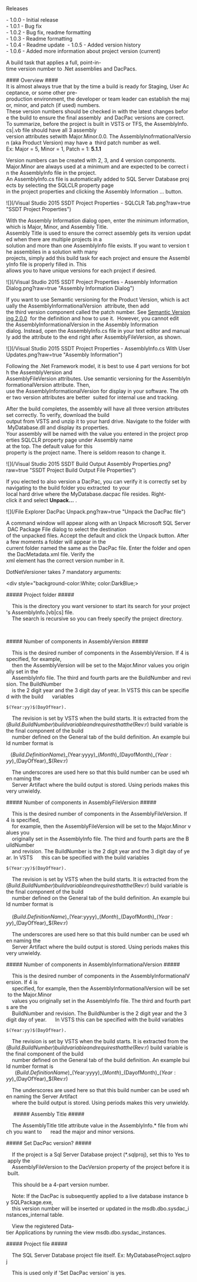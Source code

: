 Releases
 
- 1.0.0 - Initial release  
- 1.0.1 - Bug fix  
- 1.0.2 - Bug fix, readme formatting  
- 1.0.3 - Readme formatting  
- 1.0.4 - Readme update  
- 1.0.5 - Added version history  
- 1.0.6 - Added more information about project version (current)  
 
A build task that applies a full, point-in-time version number to .Net assemblies and DacPacs.
 
#### Overview ####
It is almost always true that by the time a build is ready for Staging, User Acceptance, or some other pre-production environment, the developer or team leader can establish the major, minor, and patch (if used) numbers.  These version numbers should be checked in with the latest changes before the build to ensure the final assembly  and DacPac versions are correct.  
To summarize, before the project is built in VSTS or TFS, the AssemblyInfo.cs|.vb file should have all 3 assembly  version attributes setwith Major.Minor.0.0. The AssemblyInofrmationalVersion (aka Product Version) may have a  third patch number as well.   
Ex: Major = 5, Minor = 1, Patch = 1: <b>5.1.1</b>

Version numbers can be created with 2, 3, and 4 version components.  
Major.Minor are always used at a minimum and are expected to be correct in the AssemblyInfo file in the project. 
An AssemblyInfo.cs file is automatically added to SQL Server Database projects by selecting the SQLCLR property page 
in the project properties and clicking the Assembly Information ... button.

![](/Visual Studio 2015 SSDT Project Properties - SQLCLR Tab.png?raw=true "SSDT Project Properties")

 
With the Assembly Information dialog open, enter the minimum information, which is Major, Minor, and Assembly Title. 
Assembly Title is used to ensure the correct assembly gets its version updated when there are multiple projects in a 
solution and more than one AssemblyInfo file exists. If you want to version the assemblies in a solution with many 
projects, simply add this build task for each project and ensure the AssemblyInfo file is properly filled in. This 
allows you to have unique versions for each project if desired.  

![](/Visual Studio 2015 SSDT Project Properties - Assembly Information Dialog.png?raw=true "Assembly Information Dialog")
 
If you want to use Semantic versioning for the Product Version, which is actually the AssemblyInformationalVersion 
attribute, then add  the third version component called the patch number. See [Semantic Versioning 2.0.0](http://semver.org/) 
for the definition and how to use it. 
However, you cannot edit the AssemblyInformationalVersion in the Assembly Information 
dialog. Instead, open the AssemblyInfo.cs file in your text editor and manually add the attribute to the end right after 
AssemblyFileVersion, as shown. 

![](/Visual Studio 2015 SSDT Project Properties - AssemblyInfo.cs With User Updates.png?raw=true "Assembly Information")
 
 
Following the .Net Framework model, it is best to use 4 part versions for both the AssemblyVersion and 
AssemblyFileVersion attributes. Use semantic versioning for the AssemblyInformationalVersion attribute. Then, 
use the AssemblyInformationalVersion for display in your software. The other two version attributes are better 
suited for internal use and tracking.  
 
After the build completes, the assembly will have all three version attributes set correctly. To verify, download the build 
output from VSTS and unzip it to your hard drive. Navigate to the folder with MyDatabase.dll and display its properties. 
Your assembly will be named with the value you entered in the project properties SQLCLR property page under Assembly name 
at the top. The default value for this  property is the project name. There is seldom reason to change it.

![](/Visual Studio 2015 SSDT Build Output Assembly Properties.png?raw=true "SSDT Project Build Output File Properties")
 
If you elected to also version a DacPac, you can verify it is correctly set by navigating to the build folder you extracted 
to your  local hard drive where the MyDatabase.dacpac file resides. Right-click it and select <b>Unpack...</b> .

![](/File Explorer DacPac Unpack.png?raw=true "Unpack the DacPac file")
 
A command window will appear along with an Unpack Microsoft SQL Server DAC Package File dialog to select the destination  
of the unpacked files. Accept the default and click the Unpack button. After a few moments a folder will appear in the 
current folder named the same as the DacPac file. Enter the folder and open the DacMetadata.xml file. Verify the <DacVersion> 
xml element has the correct version number in it.  
  
DotNetVersioner takes 7 mandatory arguments:
 
<div style="background-color:White; color:DarkBlue;>
 
##### Project folder #####
 
 
 
    This is the directory you want versioner to start its search for your project's AssemblyInfo.[vb|cs] file. 
    The search is recursive so you can freely specify the project directory.
 
   

##### Number of components in AssemblyVersion #####
 
 
    This is the desired number of components in the AssemblyVersion. If 4 is specified, for example, 
    then the AssemblyVersion will be set to the Major.Minor values you originally set in the 
    AssemblyInfo file. The third and fourth parts are the BuildNumber and revision. The BuildNumber 
    is the 2 digit year and the 3 digit day of year. In VSTS this can be specified with the build 
    variables  
    
    $(Year:yy)$(DayOfYear).
 
    The revision is set by VSTS when the build starts. It is extracted from the $(Build.BuildNumber) 
    build variable and requires that the $(Rev:r) build variable is the final component of the build 
    number defined on the General tab of the build definition. An example build number format is  
      
    $(Build.DefinitionName)\_$(Year:yyyy)\_$(Month)\_$(DayofMonth)\_$(Year:yy)\_$(DayOfYear)\_$(Rev:r)  
 
    The underscores are used here so that this build number can be used when naming the 
    Server Artifact where the build output is stored. Using periods makes this very unwieldy.
 
 

##### Number of components in AssemblyFileVersion #####
 
 
 
    This is the desired number of components in the AssemblyFileVersion. If 4 is specified, 
    for example, then the AssemblyFileVersion will be set to the Major.Minor values you 
    originally set in the AssemblyInfo file. The third and fourth parts are the BuildNumber 
    and revision. The BuildNumber is the 2 digit year and the 3 digit day of year. In VSTS 
    this can be specified with the build variables
    
    $(Year:yy)$(DayOfYear).
 
    The revision is set by VSTS when the build starts. It is extracted from the $(Build.BuildNumber) 
    build variable and requires that the $(Rev:r) build variable is the final component of the build 
    number defined on the General tab of the build definition. An example build number format is  
   
    $(Build.DefinitionName)\_$(Year:yyyy)\_$(Month)\_$(DayofMonth)\_$(Year:yy)\_$(DayOfYear)\_$(Rev:r)  
 
    The underscores are used here so that this build number can be used when naming the 
    Server Artifact where the build output is stored. Using periods makes this very unwieldy.
 
 

##### Number of components in AssemblyInformationalVersion #####
 
 
 
    This is the desired number of components in the AssemblyInformationalVersion. If 4 is 
    specified, for example, then the AssemblyInformationalVersion will be set to the Major.Minor 
    values you originally set in the AssemblyInfo file. The third and fourth parts are the 
    BuildNumber and revision. The BuildNumber is the 2 digit year and the 3 digit day of year. 
    In VSTS this can be specified with the build variables  
    
    $(Year:yy)$(DayOfYear).
 
    The revision is set by VSTS when the build starts. It is extracted from the $(Build.BuildNumber) 
    build variable and requires that the $(Rev:r) build variable is the final component of the build 
    number defined on the General tab of the build definition. An example build number format is  
 
    $(Build.DefinitionName)\_$(Year:yyyy)\_$(Month)\_$(DayofMonth)\_$(Year:yy)\_$(DayOfYear)\_$(Rev:r)  
   
    The underscores are used here so that this build number can be used when naming the Server Artifact 
    where the build output is stored. Using periods makes this very unwieldy.
 
 
 
    
##### Assembly Title #####
 
 
 
    The AssemblyTitle title attribute value in the AssemblyInfo.* file from which you want to 
    read the major and minor versions.
 
 

##### Set DacPac version? #####
 
 
 
    If the project is a Sql Server Database project (*.sqlproj), set this to Yes to apply the 
    AssemblyFileVersion to the DacVersion property of the project before it is built.
 
    This should be a 4-part version number.
 
    Note: If the DacPac is subsequently applied to a live database instance by SQLPackage.exe, 
    this version number will be inserted or updated in the msdb.dbo.sysdac_instances_internal table.
 
    View the registered Data-tier Applications by running the view msdb.dbo.sysdac_instances.
 
 

##### Project file #####
 
 
 
    The SQL Server Database project file itself. Ex: MyDatabaseProject.sqlproj  
    
    This is used only if 'Set DacPac version' is yes.
    

</div>
